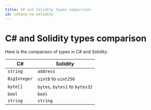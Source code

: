 ```yaml
---
title: C# and Solidity types comparison
id: csharp-to-solidity
---
```


# C# and Solidity types comparison

Here is the comparison of types in C# and Solidity:

| C#           | Solidity                       |
|--------------|--------------------------------|
| `string`     | `address`                      |
| `BigInteger` | `uint8` to `uint256`           |
| `byte[]`     | `bytes`, `bytes1` to `bytes32` |
| `bool`       | `bool`                         |
| `string`     | `string`                       |


